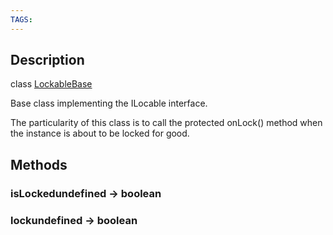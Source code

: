 ```yaml
---
TAGS:
---
```

## Description

class [LockableBase](/classes/2.4/LockableBase)

Base class implementing the ILocable interface.

The particularity of this class is to call the protected onLock() method when the instance is about to be locked for good.

## Methods

### isLockedundefined &rarr; boolean


### lockundefined &rarr; boolean


